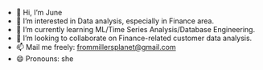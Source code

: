 - 👋 Hi, I’m June
- 👀 I’m interested in Data analysis, especially in Finance area.
- 🌱 I’m currently learning ML/Time Series Analysis/Database Engineering.
- 💞️ I’m looking to collaborate on Finance-related customer data analysis.
- 📫 Mail me freely: frommillersplanet@gmail.com
- 😄 Pronouns: she

<!---
millersplanet/millersplanet is a ✨ special ✨ repository because its `README.md` (this file) appears on your GitHub profile.
You can click the Preview link to take a look at your changes.
--->
